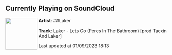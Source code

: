 ## Currently Playing on SoundCloud

[<img align="left" width="100" src="https://i1.sndcdn.com/artworks-rJqEQhgBcy5Ysddl-9nXOyA-t500x500.jpg">](https://soundcloud.com/1laker/laker-lets-go-percs-in-the-bathroom-prod-tacxin-and-laker)

**Artist**: ##Laker 

**Track**: Laker - Lets Go (Percs In The Bathroom) [prod Tacxin And Laker]

Last updated at 01/09/2023 18:13

